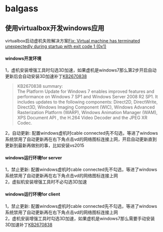 # balgass

## 使用virtualbox开发windows应用
virtualbox启动虚机失败解决方案[Fix: Virtual machine has terminated unexpectedly during startup with exit code 1 (0x1)](https://appuals.com/fix-virtual-machine-has-terminated-unexpectedly-during-startup-with-exit-code-1-0x1/)  

#### windows开发环境
1，虚机安装增强工具时勾选3D加速，如果虚机是windows7那么第2步开启自动更新后会自动安装3D加速补丁[KB2670838](https://support.microsoft.com/en-us/help/2670838/platform-update-for-windows-7-sp1-and-windows-server-2008-r2-sp1)  
> KB2670838 summary:  
The Platform Update for Windows 7 enables improved features and performance on Windows 7 SP1 and Windows Server 2008 R2 SP1. It includes updates to the following components: Direct2D, DirectWrite, Direct3D, Windows Imaging Component (WIC), Windows Advanced Rasterization Platform (WARP), Windows Animation Manager (WAM), XPS Document API , the H.264 Video Decoder and the JPEG XR Codec.

2，自动更新: 配置windows虚机时cable connected先不勾选，等进了windows系统禁用了自动更新再在右下角点击vd的网络图标连接上网，开启自动更新直到更新到最新再做别的事，比如安装vs2015  

#### windows运行环境for server
1，禁止更新: 配置windows虚机时cable connected先不勾选，等进了windows系统禁用了自动更新再在右下角点击vd的网络图标连接上网  
2，虚拟机安装增强工具时不必勾选3D加速

#### windows运行环境for client
1，禁止更新: 配置windows虚机时cable connected先不勾选，等进了windows系统禁用了自动更新再在右下角点击vd的网络图标连接上网  
2，虚机安装增强工具时勾选3D加速，如果虚机是windows7那么需要手动安装3D加速补丁[KB2670838](https://support.microsoft.com/en-us/help/2670838/platform-update-for-windows-7-sp1-and-windows-server-2008-r2-sp1)